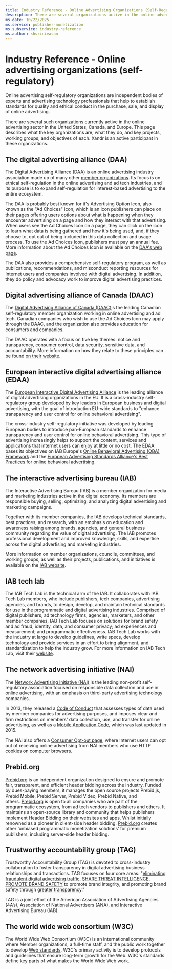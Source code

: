 ```yaml
---
title: Industry Reference - Online Advertising Organizations (Self-Regulatory)
description: There are several organizations active in the online advertising sector. This page describes what the key organizations are, what they do, and key projects, working groups, and objectives of each.   
ms.date: 10/22/2025
ms.service: publisher-monetization
ms.subservice: industry-reference
ms.author: shsrinivasan
---
```



# Industry Reference - Online advertising organizations (self-regulatory)

Online advertising self-regulatory organizations are independent bodies of experts and advertising technology professionals that help to establish standards for quality and ethical conduct in the purchase, sale, and display of online advertising.  
  
There are several such organizations currently active in the online advertising sector in the United States, Canada, and Europe. This page describes what the key organizations are, what they do, and key projects, working groups, and objectives of each. Xandr is an active participant in these organizations.

## The digital advertising alliance (DAA)

The Digital Advertising Alliance (DAA) is an online advertising industry association made up of many other [member organizations](https://digitaladvertisingalliance.org). Its focus is on ethical self-regulation in the online advertising and ad tech industries, and its purpose is to expand self-regulation for interest-based advertising to the entire ecosystem.

The DAA is probably best known for it's Advertising Option Icon, also known as the "Ad Choices" icon, which is an icon publishers can place on their pages offering users options about what is happening when they encounter advertising on a page and how they interact with that advertising. When users see the Ad Choices Icon on a page, they can click on the icon to learn what data is being gathered and how it's being used, and, if they choose to, opt out of being included in this data collection and usage process. To use the Ad Choices Icon, publishers must pay an annual fee. More information about the Ad Choices Icon is available on the [DAA's web page](https://youradchoices.com/).

The DAA also provides a comprehensive self-regulatory program, as well as publications, recommendations, and misconduct reporting resources for Internet users and companies involved with digital advertising. In addition, they do policy and advocacy work to improve digital advertising practices.  

## Digital advertising alliance of Canada (DAAC)

The [Digital Advertising Alliance of Canada (DAAC)](https://youradchoices.ca/)is the leading Canadian self-regulatory member organization working in online advertising and ad tech. Canadian companies who wish to use the Ad Choices Icon may apply through the DAAC, and the organization also provides education for consumers and companies.

The DAAC operates with a focus on five key themes: notice and transparency, consumer control, data security, sensitive data, and accountability. More information on how they relate to these principles can be found [on their website](https://youradchoices.ca/en/principles).

## European interactive digital advertising alliance (EDAA)

The [European Interactive Digital Advertising Alliance](https://edaa.eu/) is the leading alliance of digital advertising organizations in the EU. It is a cross-industry self-regulatory group developed by key leaders in European business and digital advertising, with the goal of introduction EU-wide standards to "enhance transparency and user control for online behavioral advertising".

The cross-industry self-regulatory initiative was developed by leading European bodies to introduce pan-European standards to enhance transparency and user control for online behavioral advertising. This type of advertising increasingly helps to support the content, services and applications that internet users can enjoy at little or no cost. The EDAA bases its objectives on IAB Europe's [Online Behavioral Advertising (OBA) Framework](https://www.iab.com/wp-content/uploads/2015/06/OBA_OneSheet_Final.pdf) and the [European Advertising Standards Alliance's Best Practices](https://www.easa-alliance.org/) for online behavioral advertising.

## The interactive advertising bureau (IAB)

The Interactive Advertising Bureau (IAB) is a member organization for media and marketing industries active in the digital economy. Its members are responsible buying, selling, optimizing, and analyzing digital advertising and marketing campaigns.

Together with its member companies, the IAB develops technical standards, best practices, and research, with an emphasis on education and awareness raising among brands, agencies, and general business community regarding the value of digital advertising. The IAB promotes professional development and improved knowledge, skills, and expertise across the digital advertising and marketing industries.

More information on member organizations, councils, committees, and working groups, as well as their projects, publications, and initiatives is available on the [IAB website](https://www.iab.com/).
  
<!--There are numerous global IABs (e.g. IAB Europe), and
**Xandr is a member of IABs in multiple
countries worldwide (e.g. IAB France)**. -->

## IAB tech lab

The IAB Tech Lab is the technical arm of the IAB. It collaborates with IAB Tech Lab members, who include publishers, tech companies, advertising agencies, and brands, to design, develop, and maintain technical standards for use in the programmatic and digital advertising industries. Comprised of digital publishers, ad technology firms, agencies, marketers, and other member companies, IAB Tech Lab focuses on solutions for brand safety and ad fraud; identity, data, and consumer privacy; ad experiences and measurement; and programmatic effectiveness. IAB Tech Lab works with the industry at large to develop guidelines, write specs, develop technology and provide services in an effort to bring alignment, and standardization to help the industry grow. For more information on IAB Tech Lab, visit their [website](https://iabtechlab.com/).

<!--**Xandr is a member of the Board of Directors,
and various working groups like IAB Programmatic Supply Chain, Privacy
& Research Commit Group,  Global Privacy Framework Initiative, Project
Research etc. of IAB Tech Lab.**-->

## The network advertising initiative (NAI)

The [Network Advertising Initiative (NAI)](https://thenai.org/) is the leading non-profit self-regulatory association focused on responsible data collection and use in online advertising, with an emphasis on third-party advertising technology companies.

In 2013, they released a [Code of Conduct](https://thenai.org/accountability/code-of-conduct/) that assesses types of data used by member companies for advertising purposes, and imposes clear and firm restrictions on members' data collection, use, and transfer for online advertising, as well as a [Mobile Application Code](https://thenai.org/wp-content/uploads/2021/07/NAI_MobileCode15_NLT.pdf), which was last updated in 2015.

The NAI also offers a [Consumer Opt-out page](https://optout.networkadvertising.org/?c=1), where Internet users can opt out of receiving online advertising from NAI members who use HTTP cookies on computer browsers.

<!--**Xandr is an NAI member and sits on NAI's Board
of Directors.**-->

## Prebid.org

[Prebid.org](https://prebid.org/) is an independent organization designed to ensure and promote fair, transparent, and efficient header bidding across the industry. Funded by dues-paying members, it manages the open source projects Prebid.js, Prebid Mobile, Prebid Server, Prebid Video, Prebid Native, and others. [Prebid.org](https://prebid.org/) is open to all companies who are part of the programmatic ecosystem, from ad tech vendors to publishers and others. It maintains an open-source library and community that helps publishers implement Header Bidding on their websites and apps. Whilst initially renowned as a pioneer in client-side header bidding, [Prebid.org](https://prebid.org/) creates other ‘unbiased programmatic monetization solutions’ for premium publishers, including server-side header bidding.

<!--**Xandr is a member of the Board of Directors,
and chairs CTV Committee/CTV-OTT Task force and co-chairs Prebid Server
Committee. Additionally Xandr participates in**
[Prebid.org](https://prebid.org/)
**as**

- **vice chairman and member of Prebid Server Committee**
- **member of Video Task force and CTV/OTT Task force**
- **developers of PBS-Go, PBC-Go, GoGDPR, Client-side (Prebid.js,
  etc.)**
- **technical writers who also manages Prebid documentation website**
  [docs.prebid.org](https://docs.prebid.org/) -->

## Trustworthy accountability group (TAG)

Trustworthy Accountability Group (TAG) is devoted to cross-industry collaboration to foster transparency in digital advertising business relationships and transactions. TAG focuses on four core areas: "[eliminating fraudulent digital advertising traffic](https://www.tagtoday.net/fraud), [SHARE THREAT INTELLIGENCE](https://www.tagtoday.net/threat-sharing), [PROMOTE BRAND SAFETY](https://www.tagtoday.net/brand-safety) to promote brand integrity, and promoting brand safety through [greater transparency](https://www.tagtoday.net/transparency/)."
  
TAG is a joint effort of the American Association of Advertising Agencies (4A’s), Association of National Advertisers (ANA), and Interactive Advertising Bureau (IAB).

<!-- **Xandr is a member of the Board of Directors,
the Leadership Council, and various working groups.
Xandr also co-chairs the anti-malware working
group.** -->

## The world wide web consortium (W3C)

The World Wide Web Consortium (W3C) is an international community where Member organizations, a full-time staff, and the public work together to develop [Web standards](https://www.w3.org/standards/). W3C's primary activity is to develop protocols and guidelines that ensure long-term growth for the Web. W3C's standards define key parts of what makes the World Wide Web work.

<!--**Xandr is member of W3C Improving
[Web Advertising](https://www.w3.org/community/web-adv/) Business Group
and [Web Platform Incubator](https://www.w3.org/community/wicg/) Community Group.**-->
